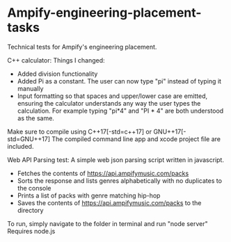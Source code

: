 # Ampify-engineering-placement-tasks

Technical tests for Ampify's engineering placement.

C++ calculator:
Things I changed:
- Added division functionality
- Added Pi as a constant.  The user can now type "pi" instead of typing it manually
- Input formatting so that spaces and upper/lower case are emitted, ensuring the calculator understands any way the user types the calculation.  For example typing "pi*4" and "PI * 4" are both understood as the same.

Make sure to compile using C++17[-std=c++17] or GNU++17[-std=GNU++17]
The compiled command line app and xcode project file are included.

Web API Parsing test:
A simple web json parsing script written in javascript.

- Fetches the contents of https://api.ampifymusic.com/packs 
- Sorts the response and lists genres alphabetically with no duplicates to the console
- Prints a list of packs with genre matching hip-hop
- Saves the contents of https://api.ampifymusic.com/packs to the directory

To run, simply navigate to the folder in terminal and run "node server"
Requires node.js 
